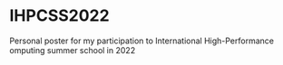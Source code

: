 # IHPCSS2022
Personal poster for my participation to International High-Performance omputing summer school in 2022
